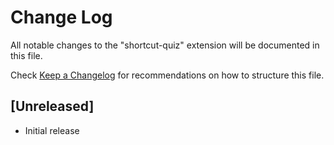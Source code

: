 # Change Log

All notable changes to the "shortcut-quiz" extension will be documented in this file.

Check [Keep a Changelog](http://keepachangelog.com/) for recommendations on how to structure this file.

## [Unreleased]

- Initial release